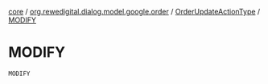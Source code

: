[core](../../index.md) / [org.rewedigital.dialog.model.google.order](../index.md) / [OrderUpdateActionType](index.md) / [MODIFY](./-m-o-d-i-f-y.md)

# MODIFY

`MODIFY`